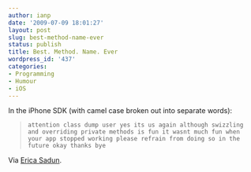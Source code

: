 ```yaml
---
author: ianp
date: '2009-07-09 18:01:27'
layout: post
slug: best-method-name-ever
status: publish
title: Best. Method. Name. Ever
wordpress_id: '437'
categories:
- Programming
- Humour
- iOS
---
```


In the iPhone SDK (with camel case broken out into separate words):

> `attention class dump user yes its us again although swizzling and
overriding private methods is fun it wasnt much fun when your app
stopped working please refrain from doing so in the future okay thanks
bye`

Via [Erica Sadun][01].

[01]: http://ericasadun.com/iPhoneDocs300/_u_i_view_controller-_u_i_view_controller_class_dump_warning_8h-source.html
